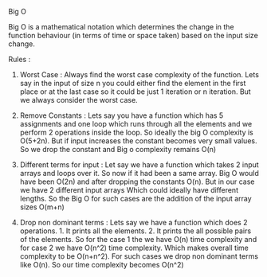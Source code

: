 Big O 

Big O is a mathematical notation which determines the change in the function behaviour (in terms of time or space taken)
based on the input size change.


Rules :

1. Worst Case :
   Always find the worst case complexity of the function. Lets say in the input of size n you could either find the element
   in the first place or at the last case so it could be just 1 iteration or n iteration. But we always consider the worst case.

2. Remove Constants :
   Lets say you have a function which has 5 assignments and one loop which runs through all the elements and 
   we perform 2 operations inside the loop. So ideally the big O complexity is O(5+2n).
   But if input increases the constant becomes very small values. So we drop the constant and Big o complexity remains O(n)

3. Different terms for input :
   Let say we have a function which takes 2 input arrays and loops over it. So now if it had been a same array.
   Big O would have been O(2n) and after dropping the constants O(n). But in our case we have 2 different input arrays
   Which could ideally have different lengths. So the Big O for such cases are the addition of the input array sizes
   O(m+n)

4. Drop non dominant terms :
   Lets say we have a function which does 2 operations. 1. It prints all the elements. 2. It prints the all possible pairs of the elements.
   So for the case 1 the we have O(n) time complexity and for case 2 we have O(n^2) time complexity. Which makes overall time complexity to be
   O(n+n^2). For such cases we drop non dominant terms like O(n). So our time complexity becomes O(n^2)